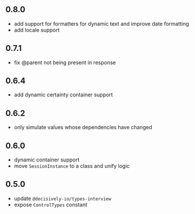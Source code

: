 ## 0.8.0

- add support for formatters for dynamic text and improve date formatting
- add locale support

## 0.7.1

- fix @parent not being present in response

## 0.6.4

- add dynamic certainty container support

## 0.6.2

- only simulate values whose dependencies have changed

## 0.6.0

- dynamic container support
- move `SessionInstance` to a class and unify logic

## 0.5.0

- update `@decisively-io/types-interview`
- expose `ControlTypes` constant